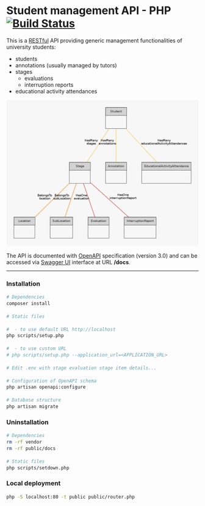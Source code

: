 # Student management API - PHP [![Build Status](https://travis-ci.org/francescozanoni/students-api-php.svg?branch=master)](https://travis-ci.org/francescozanoni/students-api-php)

This is a [RESTful](https://en.wikipedia.org/wiki/Representational_state_transfer) API providing generic management functionalities of university students:

- students
- annotations (usually managed by tutors)
- stages
  - evaluations
  - interruption reports
- educational activity attendances

![Entity-relationship diagram](/er_diagram.png)

The API is documented with [OpenAPI](https://swagger.io/docs/specification/about/) specification (version 3.0) and can be accessed via [Swagger UI](https://swagger.io/tools/swagger-ui) interface at URL **/docs**.

----

### Installation

```bash
# Dependencies
composer install

# Static files

#  - to use default URL http://localhost
php scripts/setup.php

#  - to use custom URL
# php scripts/setup.php --application_url=<APPLICATION_URL>

# Edit .env with stage evaluation stage item details...

# Configuration of OpenAPI schema
php artisan openapi:configure

# Database structure
php artisan migrate
```

### Uninstallation

```bash
# Dependencies
rm -rf vendor
rm -rf public/docs

# Static files
php scripts/setdown.php
```

### Local deployment

```bash
php -S localhost:80 -t public public/router.php
```
